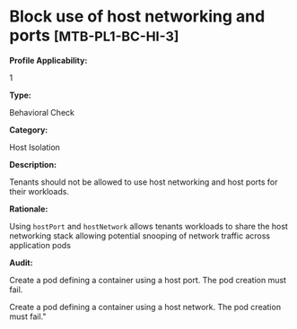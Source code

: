 # Block use of host networking and ports <small>[MTB-PL1-BC-HI-3] </small>

**Profile Applicability:**

1

**Type:**

Behavioral Check

**Category:**

Host Isolation

**Description:**

Tenants should not be allowed to use host networking and host ports for their workloads.

**Rationale:**

Using `hostPort` and `hostNetwork` allows tenants workloads to share the host networking stack allowing potential snooping of network traffic across application pods

**Audit:**

Create a pod defining a container using a host port. The pod creation must fail.

Create a pod defining a container using a host network. The pod creation must fail.&#34;

